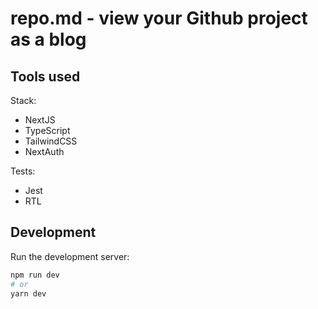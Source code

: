 # repo.md - view your Github project as a blog

## Tools used

Stack:

- NextJS
- TypeScript
- TailwindCSS
- NextAuth

Tests:

- Jest
- RTL

## Development

Run the development server:

```bash
npm run dev
# or
yarn dev
```
